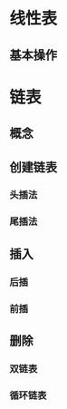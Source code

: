 # 线性表

## 基本操作

# 链表

## 概念

## 创建链表

### 头插法

### 尾插法

## 插入

### 后插

### 前插

## 删除

### 双链表

### 循环链表


